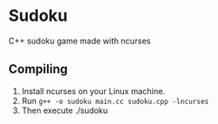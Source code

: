 # Sudoku
C++ sudoku game made with ncurses

## Compiling

1. Install ncurses on your Linux machine.
2. Run ```g++ -o sudoku main.cc sudoku.cpp -lncurses```
3. Then execute ./sudoku


